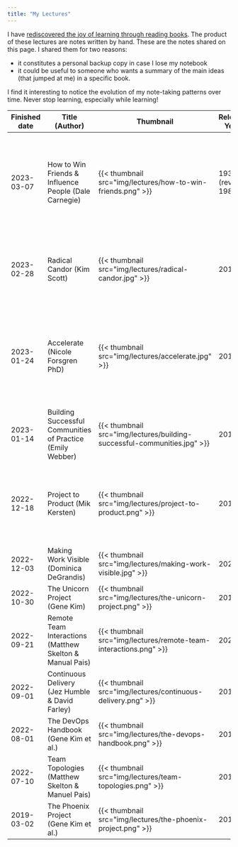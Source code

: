```yaml
---
title: "My Lectures"
---
```


I have [rediscovered the joy of learning through reading
books](/posts/2022/08/overcoming-learning-anxiety/). The product of
these lectures are notes written by hand. These are the notes shared on
this page. I shared them for two reasons:

- it constitutes a personal backup copy in case I lose my notebook
- it could be useful to someone who wants a summary of the main ideas
  (that jumped at me) in a specific book.

I find it interesting to notice the evolution of my note-taking patterns
over time. Never stop learning, especially while learning!


| Finished date | Title (Author) | Thumbnail | Release Year | My Notes | My rating |
| ---- | ---- |--------- | ----- | ------ | ------------------ |
| 2023-03-07 | How to Win Friends & Influence People (Dale Carnegie) | {{< thumbnail src="img/lectures/how-to-win-friends.png" >}} | 1936 (revised 1981) | [Link](/lectures/how-to-win-friends-and-influence-people.pdf)| 4.5 / 5 -- Groundbreaking for its time, and still relevant today. Good tips about how to listen to people and get them to think about your ideas. |
| 2023-02-28 | Radical Candor (Kim Scott) | {{< thumbnail src="img/lectures/radical-candor.jpg" >}}| 2019 | [Link](/lectures/radical-candor.pdf)| 5 / 5 -- Essential reading for anyone who has to interact with a manager or employees on a daily basis! |
| 2023-01-24 | Accelerate (Nicole Forsgren PhD) | {{< thumbnail src="img/lectures/accelerate.jpg" >}}| 2018 | [Link](/lectures/accelerate.pdf)| 4 / 5 -- The science behind the ideas that were first featured in the DevOps Handbook. A much appreciated look behind the curtain.|
| 2023-01-14 | Building Successful Communities of Practice (Emily Webber) | {{< thumbnail src="img/lectures/building-successful-communities.jpg" >}}| 2016 | [Link](/lectures/building-successful-communities.pdf) | 4 / 5 |
| 2022-12-18 | Project to Product (Mik Kersten) | {{< thumbnail src="img/lectures/project-to-product.png" >}}| 2018 | [Link](/lectures/project-to-product.pdf) | 4.5 / 5 -- Revolutionary. The author gives a true recipe for connecting IT with the business in any organization.|
| 2022-12-03 | Making Work Visible (Dominica DeGrandis) | {{< thumbnail src="img/lectures/making-work-visible.jpg" >}}| 2022 | [Link](/lectures/making-work-visible.pdf) | 4.5 / 5 |
| 2022-10-30 | The Unicorn Project (Gene Kim) | {{< thumbnail src="img/lectures/the-unicorn-project.png" >}}| 2019 | [Link](/lectures/the-unicorn-project.pdf) | 3.5 / 5 |
| 2022-09-21 | Remote Team Interactions (Matthew Skelton & Manual Pais)| {{< thumbnail src="img/lectures/remote-team-interactions.png" >}}| 2022 | [Link](/lectures/remote-team-interactions.pdf) | 4 / 5 |
| 2022-09-01 | Continuous Delivery (Jez Humble & David Farley)| {{< thumbnail src="img/lectures/continuous-delivery.png" >}}| 2010 | [Link](/lectures/continuous-delivery.pdf) | 3.5 / 5 |
| 2022-08-01 | The DevOps Handbook (Gene Kim et al.)| {{< thumbnail src="img/lectures/the-devops-handbook.png" >}}| 2016 | [Link](/lectures/the-devops-handbook.pdf) | 5 / 5 |
| 2022-07-10 | Team Topologies (Matthew Skelton & Manuel Pais)| {{< thumbnail src="img/lectures/team-topologies.png" >}}| 2019 | [Link](/lectures/team-topologies.pdf) | 4 / 5 |
| 2019-03-02 | The Phoenix Project (Gene Kim et al.)| {{< thumbnail src="img/lectures/the-phoenix-project.png" >}}| 2019 | n/a | 5 / 5 |
